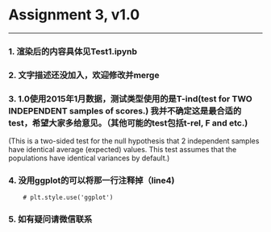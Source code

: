 # Assignment 3, v1.0
***
### 1. 渲染后的内容具体见Test1.ipynb
### 2. 文字描述还没加入，欢迎修改并merge
### 3. 1.0使用2015年1月数据，测试类型使用的是T-ind(test for TWO INDEPENDENT samples of scores.) 我并不确定这是最合适的test，希望大家多给意见。（其他可能的test包括t-rel, F and etc.)
(This is a two-sided test for the null hypothesis that 2 independent samples have identical average (expected) values. This test assumes that the populations have identical variances by default.)
### 4. 没用ggplot的可以将那一行注释掉（line4)
		# plt.style.use('ggplot')
### 5. 如有疑问请微信联系